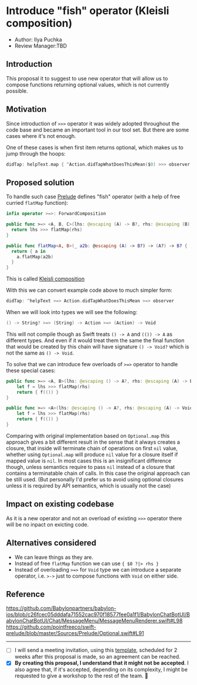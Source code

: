 # Introduce "fish" operator (Kleisli composition)

* Author: Ilya Puchka
* Review Manager:TBD

## Introduction

This proposal it to suggest to use new operator that will allow us to compose functions returning optional values, which is not currently possible.

## Motivation

Since introduction of `>>>` operator it was widely adopted throughout the code base and became an important tool in our tool set. But there are some cases where it's not enough. 

One of these cases is when first item returns optional, which makes us to jump through the hoops:

```swift
didTap: helpText.map { ^Action.didTapWhatDoesThisMean($0) >>> observer }
```

## Proposed solution

To handle such case [Prelude](https://github.com/pointfreeco/swift-prelude) defines "fish" operator (with a help of free curried `flatMap` function):

```swift
infix operator >=>: ForwardComposition

public func >=> <A, B, C>(lhs: @escaping (A) -> B?, rhs: @escaping (B) -> C?) -> (A) -> C? {
  return lhs >>> flatMap(rhs)
}

public func flatMap<A, B>(_ a2b: @escaping (A) -> B?) -> (A?) -> B? {
  return { a in
    a.flatMap(a2b)
  }
}
```

This is called [Kleisli composition](https://blog.ssanj.net/posts/2017-06-07-composing-monadic-functions-with-kleisli-arrows.html)

With this we can convert example code above to much simpler form:

```swift
didTap: ^helpText >=> Action.didTapWhatDoesThisMean >=> observer
```

When we will look into types we will see the following:

```swift
() -> String? >=> (String) -> Action >=> (Action) -> Void
```

This will not compile though as Swift treats `() -> A` and `(()) -> A` as different types. And even if it would treat them the same the final function that would be created by this chain will have signature `() -> Void?` which is not the same as `() -> Void`.

To solve that we can introduce few overloads of `>=>` operator to handle these special cases:

```swift
public func >=> <A, B>(lhs: @escaping () -> A?, rhs: @escaping (A) -> B?) -> () -> B? {
    let f = lhs >>> flatMap(rhs)
    return { f(()) }
}

public func >=> <A>(lhs: @escaping () -> A?, rhs: @escaping (A) -> Void) -> () -> Void {
    let f = lhs >>> flatMap(rhs)
    return { f(()) }
}
```

Comparing with original implementation based on `Optional.map` this approach gives a bit different result in the sense that it always creates a closure, that inside will terminate chain of operations on first `nil` value, whether using `Optional.map` will produce `nil` value for a closure itself if mapped value is `nil`. In most cases this is an insignificant difference though, unless semantics require to pass `nil` instead of a closure that contains a terminatable chain of calls. In this case the original approach can be still used. (But personally I'd prefer us to avoid using optional closures unless it is required by API semantics, which is usually not the case)

## Impact on existing codebase

As it is a new operator and not an overload of existing `>>>` operator there will be no inpact on exicting code.

## Alternatives considered

- We can leave things as they are.
- Instead of free `flatMap` function we can use `{ $0 ?|> rhs }`
- Instead of overloading `>=>` for `Void` type we can introduce a separate operator, i.e. `>->` just to compose functions with `Void` on either side.

## Reference

https://github.com/Babylonpartners/babylon-ios/blob/c26fcec05dddafa71552cac970f18577fee0a1f1/BabylonChatBotUI/BabylonChatBotUI/Chat/MessageMenu/MessageMenuRenderer.swift#L98
https://github.com/pointfreeco/swift-prelude/blob/master/Sources/Prelude/Optional.swift#L91


---
* [ ] I will send a meeting invitation, using this [template](Template_Proposal_Meeting_Invitation.MD), scheduled for 2 weeks after this proposal is made, so an agreement can be reached.
* [x] **By creating this proposal, I understand that it might not be accepted**. I also agree that, if it's accepted,
depending on its complexity, I might be requested to give a workshop to the rest of the team. 🚀
